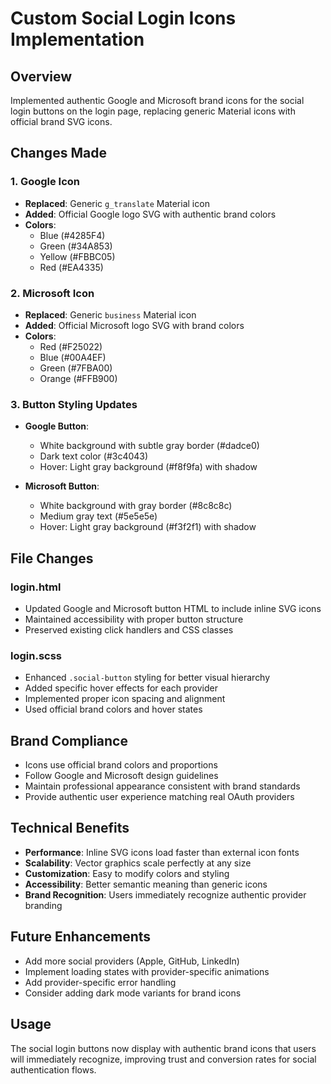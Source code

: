 # Custom Social Login Icons Implementation

## Overview
Implemented authentic Google and Microsoft brand icons for the social login buttons on the login page, replacing generic Material icons with official brand SVG icons.

## Changes Made

### 1. Google Icon
- **Replaced**: Generic `g_translate` Material icon
- **Added**: Official Google logo SVG with authentic brand colors
- **Colors**: 
  - Blue (#4285F4)
  - Green (#34A853) 
  - Yellow (#FBBC05)
  - Red (#EA4335)

### 2. Microsoft Icon
- **Replaced**: Generic `business` Material icon
- **Added**: Official Microsoft logo SVG with brand colors
- **Colors**:
  - Red (#F25022)
  - Blue (#00A4EF)
  - Green (#7FBA00)
  - Orange (#FFB900)

### 3. Button Styling Updates
- **Google Button**: 
  - White background with subtle gray border (#dadce0)
  - Dark text color (#3c4043)
  - Hover: Light gray background (#f8f9fa) with shadow
  
- **Microsoft Button**:
  - White background with gray border (#8c8c8c)
  - Medium gray text (#5e5e5e)
  - Hover: Light gray background (#f3f2f1) with shadow

## File Changes

### login.html
- Updated Google and Microsoft button HTML to include inline SVG icons
- Maintained accessibility with proper button structure
- Preserved existing click handlers and CSS classes

### login.scss
- Enhanced `.social-button` styling for better visual hierarchy
- Added specific hover effects for each provider
- Implemented proper icon spacing and alignment
- Used official brand colors and hover states

## Brand Compliance
- Icons use official brand colors and proportions
- Follow Google and Microsoft design guidelines
- Maintain professional appearance consistent with brand standards
- Provide authentic user experience matching real OAuth providers

## Technical Benefits
- **Performance**: Inline SVG icons load faster than external icon fonts
- **Scalability**: Vector graphics scale perfectly at any size
- **Customization**: Easy to modify colors and styling
- **Accessibility**: Better semantic meaning than generic icons
- **Brand Recognition**: Users immediately recognize authentic provider branding

## Future Enhancements
- Add more social providers (Apple, GitHub, LinkedIn)
- Implement loading states with provider-specific animations
- Add provider-specific error handling
- Consider adding dark mode variants for brand icons

## Usage
The social login buttons now display with authentic brand icons that users will immediately recognize, improving trust and conversion rates for social authentication flows.
